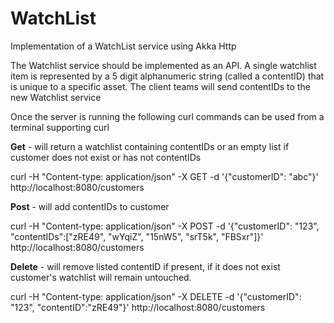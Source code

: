 # WatchList

Implementation of a WatchList service using Akka Http

The Watchlist service should be implemented as an API. A single watchlist item is represented by a 5 digit
alphanumeric string (called a contentID) that is unique to a specific asset. The client teams will send
contentIDs to the new Watchlist service

Once the server is running the following curl commands can be used from a terminal supporting curl

<strong>Get</strong> - will return a watchlist containing contentIDs or an empty list if customer does not exist or has not contentIDs<br>

curl -H "Content-type: application/json" -X GET -d '{"customerID": "abc"}' http://localhost:8080/customers

<strong>Post</strong> - will add contentIDs to customer<br>

curl -H "Content-type: application/json" -X POST -d '{"customerID": "123", "contentIDs":["zRE49", "wYqiZ", "15nW5", "srT5k", "FBSxr"]}' http://localhost:8080/customers

<strong>Delete</strong> - will remove listed contentID if present, if it does not exist customer's watchlist will remain untouched.<br>

curl -H "Content-type: application/json" -X DELETE -d '{"customerID": "123", "contentID":"zRE49"}' http://localhost:8080/customers